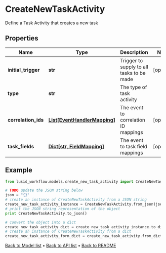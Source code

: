 # CreateNewTaskActivity

Define a Task Activity that creates a new task

## Properties
Name | Type | Description | Notes
------------ | ------------- | ------------- | -------------
**initial_trigger** | **str** | Trigger to supply to all tasks to be made | [optional] 
**type** | **str** | The type of task activity | 
**correlation_ids** | [**List[EventHandlerMapping]**](EventHandlerMapping.md) | The event to correlation ID mappings | [optional] 
**task_fields** | [**Dict[str, FieldMapping]**](FieldMapping.md) | The event to task field mappings | [optional] 

## Example

```python
from lusid_workflow.models.create_new_task_activity import CreateNewTaskActivity

# TODO update the JSON string below
json = "{}"
# create an instance of CreateNewTaskActivity from a JSON string
create_new_task_activity_instance = CreateNewTaskActivity.from_json(json)
# print the JSON string representation of the object
print CreateNewTaskActivity.to_json()

# convert the object into a dict
create_new_task_activity_dict = create_new_task_activity_instance.to_dict()
# create an instance of CreateNewTaskActivity from a dict
create_new_task_activity_form_dict = create_new_task_activity.from_dict(create_new_task_activity_dict)
```
[Back to Model list](../README.md#documentation-for-models) &#8226; [Back to API list](../README.md#documentation-for-api-endpoints) &#8226; [Back to README](../README.md)


